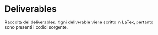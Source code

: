 # Deliverables
Raccolta dei deliverables. Ogni deliverable viene scritto in LaTex, pertanto sono presenti i codici sorgente.
